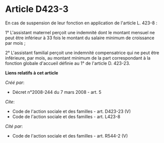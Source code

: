 # Article D423-3

En cas de suspension de leur fonction en application de l'article L. 423-8 : 

1° L'assistant maternel perçoit une indemnité dont le montant mensuel ne peut être inférieur à 33 fois le montant du salaire
minimum de croissance par mois ; 

2° L'assistant familial perçoit une indemnité compensatrice qui ne peut être inférieure, par mois, au montant minimum de la
part correspondant à la fonction globale d'accueil définie au 1° de l'article D. 423-23.

**Liens relatifs à cet article**

_Créé par_:

  - Décret n°2008-244 du 7 mars 2008 - art. 5

_Cite_:

  - Code de l'action sociale et des familles - art. D423-23 (V)
  - Code de l'action sociale et des familles - art. L423-8

_Cité par_:

  - Code de l'action sociale et des familles - art. R544-2 (V)
